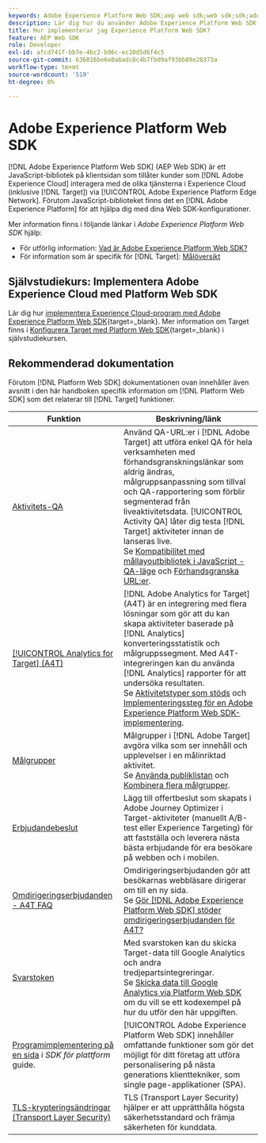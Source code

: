 ```yaml
---
keywords: Adobe Experience Platform Web SDK;aep web sdk;web sdk;sdk;adobe experience cloud;platform edge network;adobe experience platform edge network;edge network;aep edge network
description: Lär dig hur du använder Adobe Experience Platform Web SDK för att interagera med de olika tjänsterna i Adobe Experience Cloud via AEP Edge Network.
title: Hur implementerar jag Experience Platform Web SDK?
feature: AEP Web SDK
role: Developer
exl-id: afcd741f-bb7e-4bc2-b96c-ec10d5d6f4c5
source-git-commit: 636016be6e8a6adc8c4b7fb09af93bb89e28373a
workflow-type: tm+mt
source-wordcount: '519'
ht-degree: 0%

---
```


# Adobe Experience Platform Web SDK

[!DNL Adobe Experience Platform Web SDK] (AEP Web SDK) är ett JavaScript-bibliotek på klientsidan som tillåter kunder som [!DNL Adobe Experience Cloud] interagera med de olika tjänsterna i Experience Cloud (inklusive [!DNL Target]) via [!UICONTROL Adobe Experience Platform Edge Network]. Förutom JavaScript-biblioteket finns det en [!DNL Adobe Experience Platform] för att hjälpa dig med dina Web SDK-konfigurationer.

Mer information finns i följande länkar i *Adobe Experience Platform Web SDK* hjälp:

* För utförlig information: [Vad är Adobe Experience Platform Web SDK?](https://experienceleague.adobe.com/docs/experience-platform/edge/home.html)
* För information som är specifik för [!DNL Target]: [Målöversikt](https://experienceleague.adobe.com/docs/experience-platform/edge/personalization/adobe-target/target-overview.html)

## Självstudiekurs: Implementera Adobe Experience Cloud med Platform Web SDK

Lär dig hur [implementera Experience Cloud-program med Adobe Experience Platform Web SDK](https://experienceleague.adobe.com/docs/platform-learn/implement-web-sdk/overview.html){target=_blank}. Mer information om Target finns i [Konfigurera Target med Platform Web SDK](https://experienceleague.adobe.com/docs/platform-learn/implement-web-sdk/applications-setup/setup-target.html){target=_blank} i självstudiekursen.

## Rekommenderad dokumentation

Förutom [!DNL Platform Web SDK] dokumentationen ovan innehåller även avsnitt i den här handboken specifik information om [!DNL Platform Web SDK] som det relaterar till [!DNL Target] funktioner.

| Funktion | Beskrivning/länk |
| --- | --- |
| [Aktivitets-QA](/help/c-activities/c-activity-qa/activity-qa.md) | Använd QA-URL:er i [!DNL Adobe Target] att utföra enkel QA för hela verksamheten med förhandsgranskningslänkar som aldrig ändras, målgruppsanpassning som tillval och QA-rapportering som förblir segmenterad från liveaktivitetsdata. [!UICONTROL Activity QA] låter dig testa [!DNL Target] aktiviteter innan de lanseras live.<br>Se [Kompatibilitet med mållayoutbibliotek i JavaScript - QA-läge](/help/c-activities/c-activity-qa/activity-qa.md#compatibility) och [Förhandsgranska URL:er](/help/c-activities/c-activity-qa/activity-qa.md#preview). |
| [[!UICONTROL Analytics for Target] (A4T)](/help/c-integrating-target-with-mac/a4t/a4t.md) | [!DNL Adobe Analytics for Target] (A4T) är en integrering med flera lösningar som gör att du kan skapa aktiviteter baserade på [!DNL Analytics] konverteringsstatistik och målgruppssegment. Med A4T-integreringen kan du använda [!DNL Analytics] rapporter för att undersöka resultaten.<br>Se [Aktivitetstyper som stöds](/help/c-integrating-target-with-mac/a4t/a4t.md#section_F487896214BF4803AF78C552EF1669AA) och [Implementeringssteg för en Adobe Experience Platform Web SDK-implementering](/help/c-integrating-target-with-mac/a4t/a4timplementation.md#platform). |
| [Målgrupper](/help/c-target/target.md) | Målgrupper i [!DNL Adobe Target] avgöra vilka som ser innehåll och upplevelser i en målinriktad aktivitet.<br>Se [Använda publiklistan](/help/c-target/c-audiences/audiences.md#use-list) och [Kombinera flera målgrupper](/help/c-target/combining-multiple-audiences.md). |
| [Erbjudandebeslut](/help/c-integrating-target-with-mac/ajo/offer-decision.md) | Lägg till offertbeslut som skapats i Adobe Journey Optimizer i Target-aktiviteter (manuellt A/B-test eller Experience Targeting) för att fastställa och leverera nästa bästa erbjudande för era besökare på webben och i mobilen. |
| [Omdirigeringserbjudanden - A4T FAQ](/help/c-integrating-target-with-mac/a4t/r-a4t-faq/a4t-faq-redirect-offers.md) | Omdirigeringserbjudanden gör att besökarnas webbläsare dirigerar om till en ny sida.<br>Se [Gör [!DNL Adobe Experience Platform Web SDK] stöder omdirigeringserbjudanden för A4T?](/help/c-integrating-target-with-mac/a4t/r-a4t-faq/a4t-faq-redirect-offers.md#platform) |
| [Svarstoken](/help/administrating-target/response-tokens.md) | Med svarstoken kan du skicka Target-data till Google Analytics och andra tredjepartsintegreringar.<br>Se [Skicka data till Google Analytics via Platform Web SDK](/help/administrating-target/response-tokens.md#platform-web-sdk) om du vill se ett kodexempel på hur du utför den här uppgiften. |
| [Programimplementering på en sida](https://experienceleague.adobe.com/docs/experience-platform/edge/personalization/adobe-target/spa-implementation.html?lang=en) i *SDK för plattform* guide. | [!UICONTROL Adobe Experience Platform Web SDK] innehåller omfattande funktioner som gör det möjligt för ditt företag att utföra personalisering på nästa generations klienttekniker, som single page-applikationer (SPA). |
| [TLS-krypteringsändringar (Transport Layer Security)](/help/c-implementing-target/c-considerations-before-you-implement-target/tls-transport-layer-security-encryption.md) | TLS (Transport Layer Security) hjälper er att upprätthålla högsta säkerhetsstandard och främja säkerheten för kunddata. |
